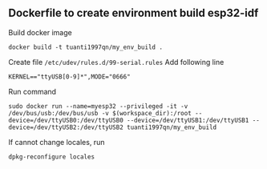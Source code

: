 ## Dockerfile to create environment build esp32-idf

Build docker image 

    docker build -t tuanti1997qn/my_env_build .

Create file ```/etc/udev/rules.d/99-serial.rules```
Add following line 

    KERNEL=="ttyUSB[0-9]*",MODE="0666"

Run command  

    sudo docker run --name=myesp32 --privileged -it -v /dev/bus/usb:/dev/bus/usb -v $(workspace_dir):/root --device=/dev/ttyUSB0:/dev/ttyUSB0 --device=/dev/ttyUSB1:/dev/ttyUSB1 --device=/dev/ttyUSB2:/dev/ttyUSB2 tuanti1997qn/my_env_build

If cannot change locales, run 

    dpkg-reconfigure locales
